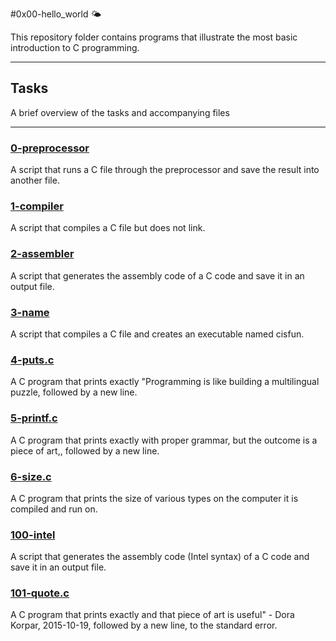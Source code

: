 #0x00-hello_world 🌤️

This repository folder contains programs that illustrate the most basic introduction to C programming.

----

## Tasks

A brief overview of the tasks and accompanying files

----

### [0-preprocessor](https://github.com/JohnIanOngayi/alx-low_level_programming/blob/master/0x00-hello_world/0-preprocessor)

A script that runs a C file through the preprocessor and save the result into another file.

### [1-compiler](https://github.com/JohnIanOngayi/alx-low_level_programming/blob/master/0x00-hello_world/1-compiler)

A script that compiles a C file but does not link.

### [2-assembler](https://github.com/JohnIanOngayi/alx-low_level_programming/blob/master/0x00-hello_world/2-assembler)

A script that generates the assembly code of a C code and save it in an output file.

### [3-name](https://github.com/JohnIanOngayi/alx-low_level_programming/blob/master/0x00-hello_world/3-name)

A script that compiles a C file and creates an executable named cisfun.

### [4-puts.c](https://github.com/JohnIanOngayi/alx-low_level_programming/blob/master/0x00-hello_world/4-puts.c)

A C program that prints exactly "Programming is like building a multilingual puzzle, followed by a new line.

### [5-printf.c](https://github.com/JohnIanOngayi/alx-low_level_programming/blob/master/0x00-hello_world/5-printf.c)

A C program that prints exactly with proper grammar, but the outcome is a piece of art,, followed by a new line.

### [6-size.c](https://github.com/JohnIanOngayi/alx-low_level_programming/blob/master/0x00-hello_world/6-size.c)

A C program that prints the size of various types on the computer it is compiled and run on.

### [100-intel](https://github.com/JohnIanOngayi/alx-low_level_programming/blob/master/0x00-hello_world/100-intel)

A script that generates the assembly code (Intel syntax) of a C code and save it in an output file.

### [101-quote.c](https://github.com/JohnIanOngayi/alx-low_level_programming/blob/master/0x00-hello_world/101-quote.c)

A C program that prints exactly and that piece of art is useful" - Dora Korpar, 2015-10-19, followed by a new line, to the standard error.
